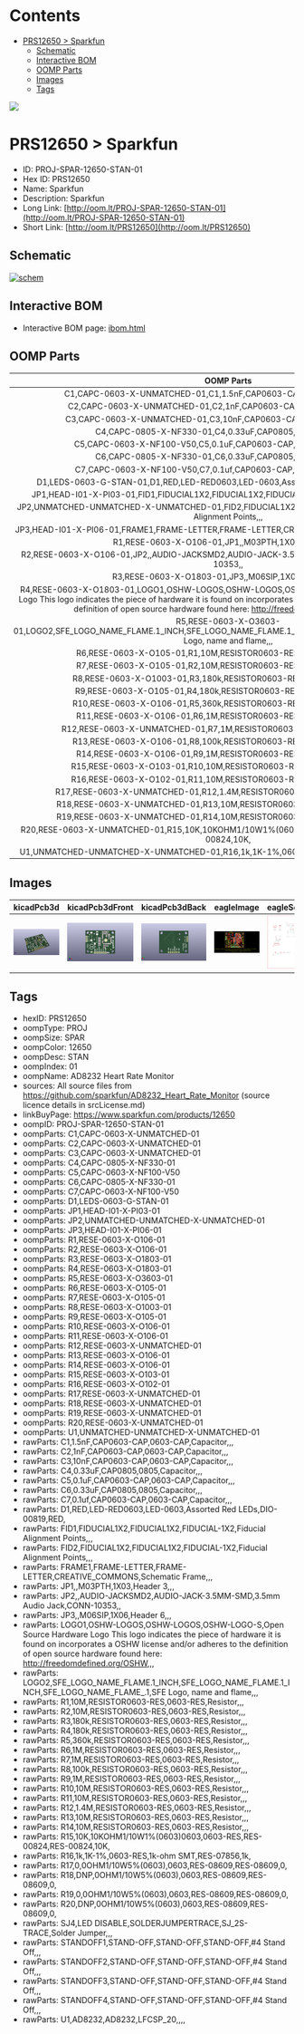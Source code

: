 



Contents
========

* [PRS12650 > Sparkfun](#prs12650--sparkfun)
	* [Schematic](#schematic)
	* [Interactive BOM](#interactive-bom)
	* [OOMP Parts](#oomp-parts)
	* [Images](#images)
	* [Tags](#tags)
  
![][im]
# PRS12650 > Sparkfun

- ID: PROJ-SPAR-12650-STAN-01
- Hex ID: PRS12650
- Name: Sparkfun
- Description: Sparkfun
- Long Link: [http://oom.lt/PROJ-SPAR-12650-STAN-01](http://oom.lt/PROJ-SPAR-12650-STAN-01)
- Short Link: [http://oom.lt/PRS12650](http://oom.lt/PRS12650)

## Schematic
  
[![schem](eagleSchemImage.png)](eagleSchemImage.png)
## Interactive BOM

- Interactive BOM page: [ibom.html](https://htmlpreview.github.io/?https://github.com/oomlout/oomlout_OOMP_projects/blob/main/PROJ-SPAR-12650-STAN-01/kicad/bom/ibom.html)

## OOMP Parts
  

|OOMP Parts|
| :---: |
|C1,CAPC-0603-X-UNMATCHED-01,C1,1.5nF,CAP0603-CAP,0603-CAP,Capacitor,,,|
|C2,CAPC-0603-X-UNMATCHED-01,C2,1nF,CAP0603-CAP,0603-CAP,Capacitor,,,|
|C3,CAPC-0603-X-UNMATCHED-01,C3,10nF,CAP0603-CAP,0603-CAP,Capacitor,,,|
|C4,CAPC-0805-X-NF330-01,C4,0.33uF,CAP0805,0805,Capacitor,,,|
|C5,CAPC-0603-X-NF100-V50,C5,0.1uF,CAP0603-CAP,0603-CAP,Capacitor,,,|
|C6,CAPC-0805-X-NF330-01,C6,0.33uF,CAP0805,0805,Capacitor,,,|
|C7,CAPC-0603-X-NF100-V50,C7,0.1uf,CAP0603-CAP,0603-CAP,Capacitor,,,|
|D1,LEDS-0603-G-STAN-01,D1,RED,LED-RED0603,LED-0603,Assorted Red LEDs,DIO-00819,RED,|
|JP1,HEAD-I01-X-PI03-01,FID1,FIDUCIAL1X2,FIDUCIAL1X2,FIDUCIAL-1X2,Fiducial Alignment Points,,,|
|JP2,UNMATCHED-UNMATCHED-X-UNMATCHED-01,FID2,FIDUCIAL1X2,FIDUCIAL1X2,FIDUCIAL-1X2,Fiducial Alignment Points,,,|
|JP3,HEAD-I01-X-PI06-01,FRAME1,FRAME-LETTER,FRAME-LETTER,CREATIVE_COMMONS,Schematic Frame,,,|
|R1,RESE-0603-X-O106-01,JP1,,M03PTH,1X03,Header 3,,,|
|R2,RESE-0603-X-O106-01,JP2,,AUDIO-JACKSMD2,AUDIO-JACK-3.5MM-SMD,3.5mm Audio Jack,CONN-10353,,|
|R3,RESE-0603-X-O1803-01,JP3,,M06SIP,1X06,Header 6,,,|
|R4,RESE-0603-X-O1803-01,LOGO1,OSHW-LOGOS,OSHW-LOGOS,OSHW-LOGO-S,Open Source Hardware Logo This logo indicates the piece of hardware it is found on incorporates a OSHW license and/or adheres to the definition of open source hardware found here: http://freedomdefined.org/OSHW,,,|
|R5,RESE-0603-X-O3603-01,LOGO2,SFE_LOGO_NAME_FLAME.1_INCH,SFE_LOGO_NAME_FLAME.1_INCH,SFE_LOGO_NAME_FLAME_.1,SFE Logo, name and flame,,,|
|R6,RESE-0603-X-O105-01,R1,10M,RESISTOR0603-RES,0603-RES,Resistor,,,|
|R7,RESE-0603-X-O105-01,R2,10M,RESISTOR0603-RES,0603-RES,Resistor,,,|
|R8,RESE-0603-X-O1003-01,R3,180k,RESISTOR0603-RES,0603-RES,Resistor,,,|
|R9,RESE-0603-X-O105-01,R4,180k,RESISTOR0603-RES,0603-RES,Resistor,,,|
|R10,RESE-0603-X-O106-01,R5,360k,RESISTOR0603-RES,0603-RES,Resistor,,,|
|R11,RESE-0603-X-O106-01,R6,1M,RESISTOR0603-RES,0603-RES,Resistor,,,|
|R12,RESE-0603-X-UNMATCHED-01,R7,1M,RESISTOR0603-RES,0603-RES,Resistor,,,|
|R13,RESE-0603-X-O106-01,R8,100k,RESISTOR0603-RES,0603-RES,Resistor,,,|
|R14,RESE-0603-X-O106-01,R9,1M,RESISTOR0603-RES,0603-RES,Resistor,,,|
|R15,RESE-0603-X-O103-01,R10,10M,RESISTOR0603-RES,0603-RES,Resistor,,,|
|R16,RESE-0603-X-O102-01,R11,10M,RESISTOR0603-RES,0603-RES,Resistor,,,|
|R17,RESE-0603-X-UNMATCHED-01,R12,1.4M,RESISTOR0603-RES,0603-RES,Resistor,,,|
|R18,RESE-0603-X-UNMATCHED-01,R13,10M,RESISTOR0603-RES,0603-RES,Resistor,,,|
|R19,RESE-0603-X-UNMATCHED-01,R14,10M,RESISTOR0603-RES,0603-RES,Resistor,,,|
|R20,RESE-0603-X-UNMATCHED-01,R15,10K,10KOHM1/10W1%(0603)0603,0603-RES,RES-00824,RES-00824,10K,|
|U1,UNMATCHED-UNMATCHED-X-UNMATCHED-01,R16,1k,1K-1%,0603-RES,1k-ohm SMT,RES-07856,1k,|

## Images
  
  

|kicadPcb3d|kicadPcb3dFront|kicadPcb3dBack|eagleImage|eagleSchemImage|
| :---: | :---: | :---: | :---: | :---: |
|[![kicadPcb3d](kicadPcb3d_140.png)](kicadPcb3d.png)|[![kicadPcb3dFront](kicadPcb3dFront_140.png)](kicadPcb3dFront.png)|[![kicadPcb3dBack](kicadPcb3dBack_140.png)](kicadPcb3dBack.png)|[![eagleImage](eagleImage_140.png)](eagleImage.png)|[![eagleSchemImage](eagleSchemImage_140.png)](eagleSchemImage.png)|

## Tags

- hexID: PRS12650
- oompType: PROJ
- oompSize: SPAR
- oompColor: 12650
- oompDesc: STAN
- oompIndex: 01
- oompName: AD8232 Heart Rate Monitor
- sources: All source files from https://github.com/sparkfun/AD8232_Heart_Rate_Monitor (source licence details in srcLicense.md)
- linkBuyPage: https://www.sparkfun.com/products/12650
- oompID: PROJ-SPAR-12650-STAN-01
- oompParts: C1,CAPC-0603-X-UNMATCHED-01
- oompParts: C2,CAPC-0603-X-UNMATCHED-01
- oompParts: C3,CAPC-0603-X-UNMATCHED-01
- oompParts: C4,CAPC-0805-X-NF330-01
- oompParts: C5,CAPC-0603-X-NF100-V50
- oompParts: C6,CAPC-0805-X-NF330-01
- oompParts: C7,CAPC-0603-X-NF100-V50
- oompParts: D1,LEDS-0603-G-STAN-01
- oompParts: JP1,HEAD-I01-X-PI03-01
- oompParts: JP2,UNMATCHED-UNMATCHED-X-UNMATCHED-01
- oompParts: JP3,HEAD-I01-X-PI06-01
- oompParts: R1,RESE-0603-X-O106-01
- oompParts: R2,RESE-0603-X-O106-01
- oompParts: R3,RESE-0603-X-O1803-01
- oompParts: R4,RESE-0603-X-O1803-01
- oompParts: R5,RESE-0603-X-O3603-01
- oompParts: R6,RESE-0603-X-O105-01
- oompParts: R7,RESE-0603-X-O105-01
- oompParts: R8,RESE-0603-X-O1003-01
- oompParts: R9,RESE-0603-X-O105-01
- oompParts: R10,RESE-0603-X-O106-01
- oompParts: R11,RESE-0603-X-O106-01
- oompParts: R12,RESE-0603-X-UNMATCHED-01
- oompParts: R13,RESE-0603-X-O106-01
- oompParts: R14,RESE-0603-X-O106-01
- oompParts: R15,RESE-0603-X-O103-01
- oompParts: R16,RESE-0603-X-O102-01
- oompParts: R17,RESE-0603-X-UNMATCHED-01
- oompParts: R18,RESE-0603-X-UNMATCHED-01
- oompParts: R19,RESE-0603-X-UNMATCHED-01
- oompParts: R20,RESE-0603-X-UNMATCHED-01
- oompParts: U1,UNMATCHED-UNMATCHED-X-UNMATCHED-01
- rawParts: C1,1.5nF,CAP0603-CAP,0603-CAP,Capacitor,,,
- rawParts: C2,1nF,CAP0603-CAP,0603-CAP,Capacitor,,,
- rawParts: C3,10nF,CAP0603-CAP,0603-CAP,Capacitor,,,
- rawParts: C4,0.33uF,CAP0805,0805,Capacitor,,,
- rawParts: C5,0.1uF,CAP0603-CAP,0603-CAP,Capacitor,,,
- rawParts: C6,0.33uF,CAP0805,0805,Capacitor,,,
- rawParts: C7,0.1uf,CAP0603-CAP,0603-CAP,Capacitor,,,
- rawParts: D1,RED,LED-RED0603,LED-0603,Assorted Red LEDs,DIO-00819,RED,
- rawParts: FID1,FIDUCIAL1X2,FIDUCIAL1X2,FIDUCIAL-1X2,Fiducial Alignment Points,,,
- rawParts: FID2,FIDUCIAL1X2,FIDUCIAL1X2,FIDUCIAL-1X2,Fiducial Alignment Points,,,
- rawParts: FRAME1,FRAME-LETTER,FRAME-LETTER,CREATIVE_COMMONS,Schematic Frame,,,
- rawParts: JP1,,M03PTH,1X03,Header 3,,,
- rawParts: JP2,,AUDIO-JACKSMD2,AUDIO-JACK-3.5MM-SMD,3.5mm Audio Jack,CONN-10353,,
- rawParts: JP3,,M06SIP,1X06,Header 6,,,
- rawParts: LOGO1,OSHW-LOGOS,OSHW-LOGOS,OSHW-LOGO-S,Open Source Hardware Logo This logo indicates the piece of hardware it is found on incorporates a OSHW license and/or adheres to the definition of open source hardware found here: http://freedomdefined.org/OSHW,,,
- rawParts: LOGO2,SFE_LOGO_NAME_FLAME.1_INCH,SFE_LOGO_NAME_FLAME.1_INCH,SFE_LOGO_NAME_FLAME_.1,SFE Logo, name and flame,,,
- rawParts: R1,10M,RESISTOR0603-RES,0603-RES,Resistor,,,
- rawParts: R2,10M,RESISTOR0603-RES,0603-RES,Resistor,,,
- rawParts: R3,180k,RESISTOR0603-RES,0603-RES,Resistor,,,
- rawParts: R4,180k,RESISTOR0603-RES,0603-RES,Resistor,,,
- rawParts: R5,360k,RESISTOR0603-RES,0603-RES,Resistor,,,
- rawParts: R6,1M,RESISTOR0603-RES,0603-RES,Resistor,,,
- rawParts: R7,1M,RESISTOR0603-RES,0603-RES,Resistor,,,
- rawParts: R8,100k,RESISTOR0603-RES,0603-RES,Resistor,,,
- rawParts: R9,1M,RESISTOR0603-RES,0603-RES,Resistor,,,
- rawParts: R10,10M,RESISTOR0603-RES,0603-RES,Resistor,,,
- rawParts: R11,10M,RESISTOR0603-RES,0603-RES,Resistor,,,
- rawParts: R12,1.4M,RESISTOR0603-RES,0603-RES,Resistor,,,
- rawParts: R13,10M,RESISTOR0603-RES,0603-RES,Resistor,,,
- rawParts: R14,10M,RESISTOR0603-RES,0603-RES,Resistor,,,
- rawParts: R15,10K,10KOHM1/10W1%(0603)0603,0603-RES,RES-00824,RES-00824,10K,
- rawParts: R16,1k,1K-1%,0603-RES,1k-ohm SMT,RES-07856,1k,
- rawParts: R17,0,0OHM1/10W5%(0603),0603,RES-08609,RES-08609,0,
- rawParts: R18,DNP,0OHM1/10W5%(0603),0603,RES-08609,RES-08609,0,
- rawParts: R19,0,0OHM1/10W5%(0603),0603,RES-08609,RES-08609,0,
- rawParts: R20,DNP,0OHM1/10W5%(0603),0603,RES-08609,RES-08609,0,
- rawParts: SJ4,LED DISABLE,SOLDERJUMPERTRACE,SJ_2S-TRACE,Solder Jumper,,,
- rawParts: STANDOFF1,STAND-OFF,STAND-OFF,STAND-OFF,#4 Stand Off,,,
- rawParts: STANDOFF2,STAND-OFF,STAND-OFF,STAND-OFF,#4 Stand Off,,,
- rawParts: STANDOFF3,STAND-OFF,STAND-OFF,STAND-OFF,#4 Stand Off,,,
- rawParts: STANDOFF4,STAND-OFF,STAND-OFF,STAND-OFF,#4 Stand Off,,,
- rawParts: U1,AD8232,AD8232,LFCSP_20,,,,



[im]: kicadPcb3d_450.png
